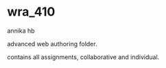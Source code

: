 # wra_410
annika hb

 advanced web authoring folder.
 
 contains all assignments, collaborative and individual.
